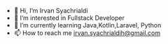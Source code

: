 - 👋 Hi, I’m Irvan Syachrialdi
- 👀 I’m interested in Fullstack Developer
- 🌱 I’m currently learning Java,Kotlin,Laravel, Python
- 📫 How to reach me irvan.syachrialdih@gmail.com

<!---
irvansychrldi/irvansychrldi is a ✨ special ✨ repository because its `README.md` (this file) appears on your GitHub profile.
You can click the Preview link to take a look at your changes.
--->
